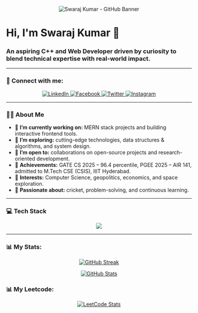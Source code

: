 <p align="center">
  <img src="https://capsule-render.vercel.app/api?type=waving&color=gradient&height=200&section=header&text=Swaraj%20Kumar&fontSize=90&animation=fadeIn&fontAlignY=35" alt="Swaraj Kumar - GitHub Banner">
</p>

# Hi, I'm Swaraj Kumar 👋

### An aspiring C++ and Web Developer driven by curiosity to blend technical expertise with real-world impact.

---

### 🤝 Connect with me:
<p align="center">
  <a href="https://www.linkedin.com/in/swaraj-kumar-60891b201/" target="_blank">
    <img src="https://img.shields.io/badge/LinkedIn-0A66C2?style=for-the-badge&logo=linkedin&logoColor=white" alt="LinkedIn">
  </a>
  <a href="https://www.facebook.com/swarajkraryan.raj" target="_blank">
    <img src="https://img.shields.io/badge/Facebook-1877F2?style=for-the-badge&logo=facebook&logoColor=white" alt="Facebook">
  </a>
  <a href="https://x.com/SWARAJK91997166" target="_blank">
    <img src="https://img.shields.io/badge/Follow-SWARAJK91997166-000000?style=for-the-badge&logo=x" alt="Twitter">
  </a>
  <a href="https://www.instagram.com/swarajkumararyanraj/" target="_blank">
    <img src="https://img.shields.io/badge/Instagram-E4405F?style=for-the-badge&logo=instagram&logoColor=white" alt="Instagram">
  </a>
</p>

---

### 🙋‍♂️ About Me

- 🔭 **I’m currently working on:** MERN stack projects and building interactive frontend tools.
- 🌱 **I’m exploring:** cutting-edge technologies, data structures & algorithms, and system design.
- 👯 **I’m open to:** collaborations on open-source projects and research-oriented development.
- 🎯 **Achievements:** GATE CS 2025 – 96.4 percentile, PGEE 2025 – AIR 141, admitted to M.Tech CSE (CSIS), IIIT Hyderabad.
- 📘 **Interests:** Computer Science, geopolitics, economics, and space exploration.
- 🏏 **Passionate about:** cricket, problem-solving, and continuous learning.

---

### 💻 Tech Stack

<p align="center">
  <a href="https://skillicons.dev">
    <img src="https://skillicons.dev/icons?i=cpp,c,js,html,css,react,nodejs,git,github,vscode,ubuntu,python,numpy,matplotlib,seaborn&perline=8" />
  </a>
</p>

---

### 📊 My Stats:


<p align="center">
  <!-- 🔥 Streak Stats -->
  <a href="https://git.io/streak-stats">
    <img src="https://streak-stats.demolab.com/?user=swarajkumar001&theme=radical&hide_border=true&date_format=j%20M%5B%20Y%5D" alt="GitHub Streak" />
  </a>
</p>

<p align="center">
  <!-- 💻 GitHub Stats -->
  <a href="https://github.com/anuraghazra/github-readme-stats">
    <img src="https://github-readme-stats.vercel.app/api?username=swarajkumar001&show_icons=true&theme=radical&rank_icon=github" alt="GitHub Stats" />
  </a>
</p>

### 📊 My Leetcode:
<p align="center">
  <!-- 🏆 LeetCode Stats -->
  <a href="https://leetcode.com/u/swaraj2416/">
    <img src="https://leetcard.jacoblin.cool/swaraj2416?theme=dark&ext=heatmap" alt="LeetCode Stats" />
  </a>
</p>

